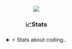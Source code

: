 <div align="center">
  
<p align="center">
  <img src="https://lanyard.cnrad.dev/api/1018290650602553364" />
</p>

### 📈Stats
<details>
    <summary> ⚡ Stats about coding.. </> </summary>
    <br/>

<!--START_SECTION:waka-->
![Code Time](http://img.shields.io/badge/Code%20Time-161%20hrs%2028%20mins-blue)

![Profile Views](http://img.shields.io/badge/Profile%20Views-0-blue)

**🐱 My GitHub Data** 

> 📦 1.2 MB Used in GitHub's Storage 
 > 
> 🏆 19 Contributions in the Year 2025
 > 
> 💼 Opted to Hire
 > 
> 📜 5 Public Repositories 
 > 
> 🔑 19 Private Repositories 
 > 
**I'm an Early 🐤** 

```text
🌞 Morning                27 commits          ██░░░░░░░░░░░░░░░░░░░░░░░   06.87 % 
🌆 Daytime                187 commits         ████████████░░░░░░░░░░░░░   47.58 % 
🌃 Evening                136 commits         █████████░░░░░░░░░░░░░░░░   34.61 % 
🌙 Night                  43 commits          ███░░░░░░░░░░░░░░░░░░░░░░   10.94 % 
```
📅 **I'm Most Productive on Sunday** 

```text
Monday                   23 commits          █░░░░░░░░░░░░░░░░░░░░░░░░   05.85 % 
Tuesday                  47 commits          ███░░░░░░░░░░░░░░░░░░░░░░   11.96 % 
Wednesday                51 commits          ███░░░░░░░░░░░░░░░░░░░░░░   12.98 % 
Thursday                 62 commits          ████░░░░░░░░░░░░░░░░░░░░░   15.78 % 
Friday                   54 commits          ███░░░░░░░░░░░░░░░░░░░░░░   13.74 % 
Saturday                 69 commits          ████░░░░░░░░░░░░░░░░░░░░░   17.56 % 
Sunday                   87 commits          ██████░░░░░░░░░░░░░░░░░░░   22.14 % 
```


📊 **This Week I Spent My Time On** 

```text
🕑︎ Time Zone: Europe/Berlin

💬 Programming Languages: 
Lua                      1 hr 38 mins        █████████░░░░░░░░░░░░░░░░   35.13 % 
CSS                      1 hr 12 mins        ██████░░░░░░░░░░░░░░░░░░░   25.77 % 
JavaScript               59 mins             █████░░░░░░░░░░░░░░░░░░░░   21.22 % 
C                        24 mins             ██░░░░░░░░░░░░░░░░░░░░░░░   08.77 % 
HTML                     20 mins             ██░░░░░░░░░░░░░░░░░░░░░░░   07.33 % 

🔥 Editors: 
VS Code                  4 hrs 40 mins       █████████████████████████   100.00 % 

🐱‍💻 Projects: 
valentines-day2          1 hr 43 mins        █████████░░░░░░░░░░░░░░░░   36.79 % 
core-main                43 mins             ████░░░░░░░░░░░░░░░░░░░░░   15.40 % 
resources                42 mins             ████░░░░░░░░░░░░░░░░░░░░░   15.21 % 
valentines-day           39 mins             ████░░░░░░░░░░░░░░░░░░░░░   14.01 % 
hausaufgaben             24 mins             ██░░░░░░░░░░░░░░░░░░░░░░░   08.77 % 

💻 Operating System: 
Windows                  4 hrs 40 mins       █████████████████████████   100.00 % 
```

**I Mostly Code in JavaScript** 

```text
JavaScript               8 repos             █████████░░░░░░░░░░░░░░░░   34.78 % 
Lua                      6 repos             ███████░░░░░░░░░░░░░░░░░░   26.09 % 
Python                   3 repos             ███░░░░░░░░░░░░░░░░░░░░░░   13.04 % 
TypeScript               2 repos             ██░░░░░░░░░░░░░░░░░░░░░░░   08.70 % 
HTML                     1 repo              █░░░░░░░░░░░░░░░░░░░░░░░░   04.35 % 
```




 Last Updated on 17/02/2025 16:23:42 UTC
<!--END_SECTION:waka-->
</details>
